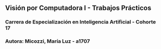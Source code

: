 ##  Visión por Computadora I - Trabajos Prácticos

### Carrera de Especialización en Inteligencia Artificial - Cohorte 17

### Autora: Micozzi, María Luz - a1707
